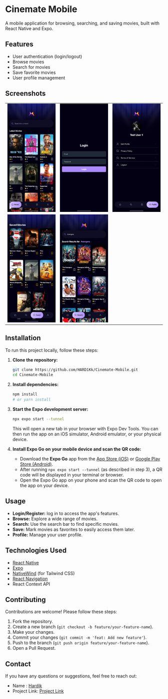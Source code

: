 # Cinemate Mobile

A mobile application for browsing, searching, and saving movies, built with React Native and Expo.

## Features

- User authentication (login/logout)
- Browse movies
- Search for movies
- Save favorite movies
- User profile management

## Screenshots

<table>
  <tr>
    <td><img src="assets/screenshots/home.jpg" style="width: 250px; max-width: 100%; height: auto;" alt="Home Screen"></td>
    <td><img src="assets/screenshots/login.jpg" style="width: 250px; max-width: 100%; height: auto;" alt="Login Screen"></td>
    <td><img src="assets/screenshots/profile.jpg" style="width: 250px; max-width: 100%; height: auto;" alt="Profile Screen"></td>
  </tr>
  <tr>
    <td><img src="assets/screenshots/saved.jpg" style="width: 250px; max-width: 100%; height: auto;" alt="Saved Screen"></td>
    <td><img src="assets/screenshots/search.jpg" style="width: 250px; max-width: 100%; height: auto;" alt="Search Screen"></td>
    <td></td>
  </tr>
</table>

## Installation

To run this project locally, follow these steps:

1.  **Clone the repository:**

    ```bash
    git clone https://github.com/HARD1Kk/Cinemate-Mobile.git
    cd Cinemate-Mobile
    ```

2.  **Install dependencies:**

    ```bash
    npm install
    # or yarn install
    ```

3.  **Start the Expo development server:**

    ```bash
    npx expo start --tunnel 
    ```

    This will open a new tab in your browser with Expo Dev Tools. You can then run the app on an iOS simulator, Android emulator, or your physical device.
4.  **Install Expo Go on your mobile device and scan the QR code:**

    - Download the **Expo Go** app from the [App Store (iOS)](https://apps.apple.com/us/app/expo-go/id1397950279) or [Google Play Store (Android)](https://play.google.com/store/apps/details?id=host.exp.exponent&hl=en&gl=US).
    - After running `npx expo start --tunnel` (as described in step 3), a QR code will be displayed in your terminal or browser.
    - Open the Expo Go app on your phone and scan the QR code to open the app on your device.

## Usage

- **Login/Register:** log in to access the app's features.
- **Browse:** Explore a wide range of movies.
- **Search:** Use the search bar to find specific movies.
- **Save:** Mark movies as favorites to easily access them later.
- **Profile:** Manage your user profile.

## Technologies Used

- [React Native](https://reactnative.dev/)
- [Expo](https://expo.dev/)
- [NativeWind](https://www.nativewind.dev/) (for Tailwind CSS)
- [React Navigation](https://reactnavigation.org/)
- React Context API

## Contributing

Contributions are welcome! Please follow these steps:

1.  Fork the repository.
2.  Create a new branch (`git checkout -b feature/your-feature-name`).
3.  Make your changes.
4.  Commit your changes (`git commit -m 'feat: Add new feature'`).
5.  Push to the branch (`git push origin feature/your-feature-name`).
6.  Open a Pull Request.


## Contact

If you have any questions or suggestions, feel free to reach out:

- Name : [Hardik](mailto:hardik216730@example.com)
- Project Link: [Project Link](https://github.com/HARD1Kk/Cinemate-Mobile)